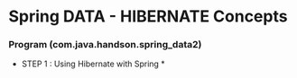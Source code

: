 # Spring DATA - HIBERNATE Concepts

### Program (com.java.handson.spring_data2)

	
* STEP 1 : Using Hibernate with Spring
	* 